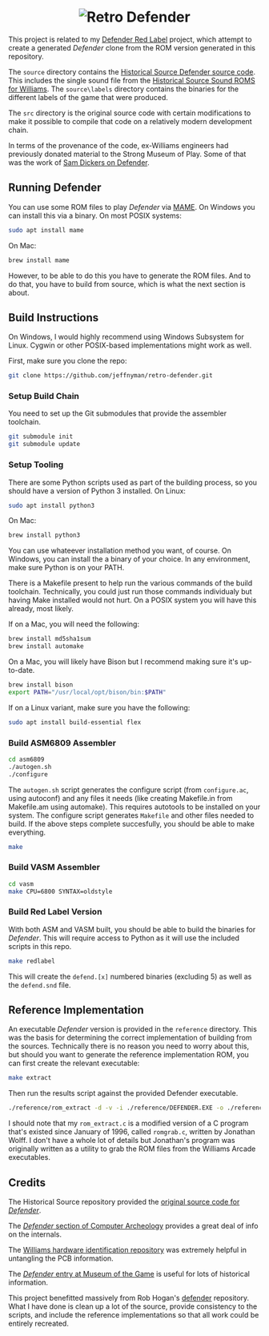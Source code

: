 <h1 align="center">

<img src="https://raw.githubusercontent.com/jeffnyman/retro-defender/master/assets/defender-title.jpg" alt="Retro Defender"/>

</h1>

This project is related to my [Defender Red Label](https://github.com/jeffnyman/defender-redlabel) project, which attempt to create a generated _Defender_ clone from the ROM version generated in this repository.

The `source` directory contains the [Historical Source Defender source code](https://github.com/historicalsource/defender). This includes the single sound file from the [Historical Source Sound ROMS for Williams](https://github.com/historicalsource/williams-soundroms). The `source\labels` directory contains the binaries for the different labels of the game that were produced.

The `src` directory is the original source code with certain modifications to make it possible to compile that code on a relatively modern development chain.

In terms of the provenance of the code, ex-Williams engineers had previously donated material to the Strong Museum of Play. Some of that was the work of [Sam Dickers on Defender](https://archives.museumofplay.org/repositories/3/resources/228).

## Running Defender

You can use some ROM files to play _Defender_ via [MAME](https://www.mamedev.org/release.html). On Windows you can install this via a binary. On most POSIX systems:

```sh
sudo apt install mame
```

On Mac:

```sh
brew install mame
```

However, to be able to do this you have to generate the ROM files. And to do that, you have to build from source, which is what the next section is about.

## Build Instructions

On Windows, I would highly recommend using Windows Subsystem for Linux. Cygwin or other POSIX-based implementations might work as well.

First, make sure you clone the repo:

```sh
git clone https://github.com/jeffnyman/retro-defender.git
```

### Setup Build Chain

You need to set up the Git submodules that provide the assembler toolchain.

```sh
git submodule init
git submodule update
```

### Setup Tooling

There are some Python scripts used as part of the building process, so you should have a version of Python 3 installed. On Linux:

```sh
sudo apt install python3
```

On Mac:

```sh
brew install python3
```

You can use whateever installation method you want, of course. On Windows, you can install the a binary of your choice. In any environment, make sure Python is on your PATH.

There is a Makefile present to help run the various commands of the build toolchain. Technically, you could just run those commands individualy but having Make installed would not hurt. On a POSIX system you will have this already, most likely.

If on a Mac, you will need the following:

```sh
brew install md5sha1sum
brew install automake
```

On a Mac, you will likely have Bison but I recommend making sure it's up-to-date.

```sh
brew install bison
export PATH="/usr/local/opt/bison/bin:$PATH"
```

If on a Linux variant, make sure you have the following:

```sh
sudo apt install build-essential flex
```

### Build ASM6809 Assembler

```sh
cd asm6809
./autogen.sh
./configure
```

The `autogen.sh` script generates the configure script (from `configure.ac`, using autoconf) and any files it needs (like creating Makefile.in from Makefile.am using automake). This requires autotools to be installed on your system. The configure script generates `Makefile` and other files needed to build. If the above steps complete succesfully, you should be able to make everything.

```sh
make
```

### Build VASM Assembler

```sh
cd vasm
make CPU=6800 SYNTAX=oldstyle
```

### Build Red Label Version

With both ASM and VASM built, you should be able to build the binaries for <em>Defender</em>. This will require access to Python as it will use the included scripts in this repo.

```sh
make redlabel
```

This will create the `defend.[x]` numbered binaries (excluding 5) as well as the `defend.snd` file.

## Reference Implementation

An executable <em>Defender</em> version is provided in the `reference` directory. This was the basis for determining the correct implementation of building from the sources. Technically there is no reason you need to worry about this, but should you want to generate the reference implementation ROM, you can first create the relevant executable:

```sh
make extract
```

Then run the results script against the provided Defender executable.

```sh
./reference/rom_extract -d -v -i ./reference/DEFENDER.EXE -o ./reference/defender.rom
```

I should note that my `rom_extract.c` is a modified version of a C program that's existed since January of 1996, called `romgrab.c`, written by Jonathan Wolff. I don't have a whole lot of details but Jonathan's program was originally written as a utility to grab the ROM files from the Williams Arcade executables.

## Credits

The Historical Source repository provided the [original source code for _Defender_](https://github.com/historicalsource/defender).

The [_Defender_ section of Computer Archeology](http://www.computerarcheology.com/Arcade/Defender/) provides a great deal of info on the internals.

The [Williams hardware identification repository](https://www.robotron-2084.co.uk/williams/hardware) was extremely helpful in untangling the PCB information.

The [_Defender_ entry at Museum of the Game](https://www.arcade-museum.com/Videogame/defender--williams) is useful for lots of historical information.

This project benefitted massively from Rob Hogan's <a href="https://github.com/mwenge/defender">defender</a> repository. What I have done is clean up a lot of the source, provide consistency to the scripts, and include the reference implementations so that all work could be entirely recreated.

